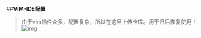 ##**VIM-IDE配置**
>由于vim插件众多，配置复杂，所以在这里上传仓库。用于日后恢复使用！
>![img](file:///home/guocl/.vim/bundle/img/vim_ide01.png )

